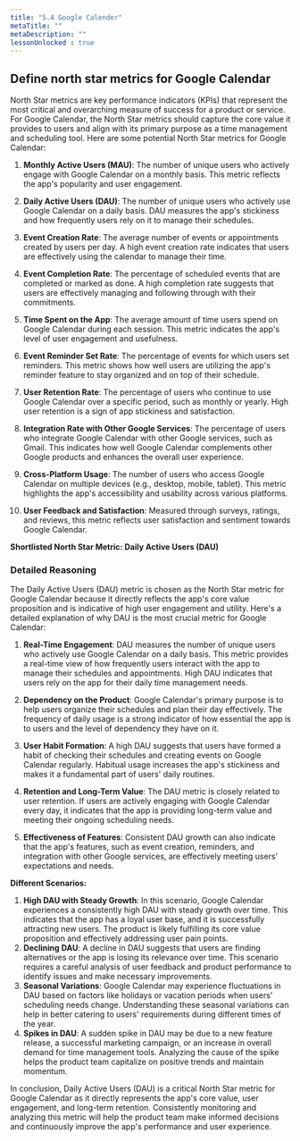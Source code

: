 ```yaml
---
title: "5.4 Google Calender"
metaTitle: ""
metaDescription: ""
lessonUnlocked : true
---
```




## Define north star metrics for Google Calendar 

<YoutubeView id="og1_2bJmECU"/>


North Star metrics are key performance indicators (KPIs) that represent the most critical and overarching measure of success for a product or service. For Google Calendar, the North Star metrics should capture the core value it provides to users and align with its primary purpose as a time management and scheduling tool. Here are some potential North Star metrics for Google Calendar:

1. **Monthly Active Users (MAU)**: The number of unique users who actively engage with Google Calendar on a monthly basis. This metric reflects the app's popularity and user engagement.

2. **Daily Active Users (DAU)**: The number of unique users who actively use Google Calendar on a daily basis. DAU measures the app's stickiness and how frequently users rely on it to manage their schedules.

3. **Event Creation Rate**: The average number of events or appointments created by users per day. A high event creation rate indicates that users are effectively using the calendar to manage their time.

4. **Event Completion Rate**: The percentage of scheduled events that are completed or marked as done. A high completion rate suggests that users are effectively managing and following through with their commitments.

5. **Time Spent on the App**: The average amount of time users spend on Google Calendar during each session. This metric indicates the app's level of user engagement and usefulness.

6. **Event Reminder Set Rate**: The percentage of events for which users set reminders. This metric shows how well users are utilizing the app's reminder feature to stay organized and on top of their schedule.

7. **User Retention Rate**: The percentage of users who continue to use Google Calendar over a specific period, such as monthly or yearly. High user retention is a sign of app stickiness and satisfaction.

8. **Integration Rate with Other Google Services**: The percentage of users who integrate Google Calendar with other Google services, such as Gmail. This indicates how well Google Calendar complements other Google products and enhances the overall user experience.

9. **Cross-Platform Usage**: The number of users who access Google Calendar on multiple devices (e.g., desktop, mobile, tablet). This metric highlights the app's accessibility and usability across various platforms.

10. **User Feedback and Satisfaction**: Measured through surveys, ratings, and reviews, this metric reflects user satisfaction and sentiment towards Google Calendar.

**Shortlisted North Star Metric: Daily Active Users (DAU)**

### Detailed Reasoning

The Daily Active Users (DAU) metric is chosen as the North Star metric for Google Calendar because it directly reflects the app's core value proposition and is indicative of high user engagement and utility. Here's a detailed explanation of why DAU is the most crucial metric for Google Calendar:

1. **Real-Time Engagement**: DAU measures the number of unique users who actively use Google Calendar on a daily basis. This metric provides a real-time view of how frequently users interact with the app to manage their schedules and appointments. High DAU indicates that users rely on the app for their daily time management needs.

2. **Dependency on the Product**: Google Calendar's primary purpose is to help users organize their schedules and plan their day effectively. The frequency of daily usage is a strong indicator of how essential the app is to users and the level of dependency they have on it.

3. **User Habit Formation**: A high DAU suggests that users have formed a habit of checking their schedules and creating events on Google Calendar regularly. Habitual usage increases the app's stickiness and makes it a fundamental part of users' daily routines.

4. **Retention and Long-Term Value**: The DAU metric is closely related to user retention. If users are actively engaging with Google Calendar every day, it indicates that the app is providing long-term value and meeting their ongoing scheduling needs.

5. **Effectiveness of Features**: Consistent DAU growth can also indicate that the app's features, such as event creation, reminders, and integration with other Google services, are effectively meeting users' expectations and needs.

**Different Scenarios:**

1. **High DAU with Steady Growth**: In this scenario, Google Calendar experiences a consistently high DAU with steady growth over time. This indicates that the app has a loyal user base, and it is successfully attracting new users. The product is likely fulfilling its core value proposition and effectively addressing user pain points.
2. **Declining DAU**: A decline in DAU suggests that users are finding alternatives or the app is losing its relevance over time. This scenario requires a careful analysis of user feedback and product performance to identify issues and make necessary improvements.
3. **Seasonal Variations**: Google Calendar may experience fluctuations in DAU based on factors like holidays or vacation periods when users' scheduling needs change. Understanding these seasonal variations can help in better catering to users' requirements during different times of the year.
4. **Spikes in DAU**: A sudden spike in DAU may be due to a new feature release, a successful marketing campaign, or an increase in overall demand for time management tools. Analyzing the cause of the spike helps the product team capitalize on positive trends and maintain momentum.

In conclusion, Daily Active Users (DAU) is a critical North Star metric for Google Calendar as it directly represents the app's core value, user engagement, and long-term retention. Consistently monitoring and analyzing this metric will help the product team make informed decisions and continuously improve the app's performance and user experience.
